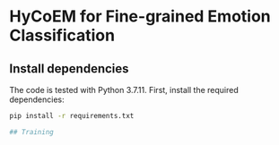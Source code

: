 # HyCoEM for Fine-grained Emotion Classification

## Install dependencies
The code is tested with Python 3.7.11. First, install the required dependencies:
```bash
pip install -r requirements.txt

## Training
